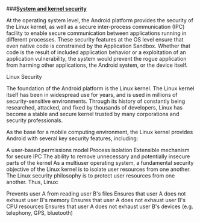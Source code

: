 

###[**System and kernel security**](http://source.android.com/security/overview/kernel-security.html)

At the operating system level, the Android platform provides the security of the Linux kernel, as well as a secure inter-process communication (IPC) facility to enable secure communication between applications running in different processes. These security features at the OS level ensure that even native code is constrained by the Application Sandbox. Whether that code is the result of included application behavior or a exploitation of an application vulnerability, the system would prevent the rogue application from harming other applications, the Android system, or the device itself.

Linux Security

The foundation of the Android platform is the Linux kernel. The Linux kernel itself has been in widespread use for years, and is used in millions of security-sensitive environments. Through its history of constantly being researched, attacked, and fixed by thousands of developers, Linux has become a stable and secure kernel trusted by many corporations and security professionals.

As the base for a mobile computing environment, the Linux kernel provides Android with several key security features, including:

A user-based permissions model
Process isolation
Extensible mechanism for secure IPC
The ability to remove unnecessary and potentially insecure parts of the kernel
As a multiuser operating system, a fundamental security objective of the Linux kernel is to isolate user resources from one another. The Linux security philosophy is to protect user resources from one another. Thus, Linux:

Prevents user A from reading user B's files
Ensures that user A does not exhaust user B's memory
Ensures that user A does not exhaust user B's CPU resources
Ensures that user A does not exhaust user B's devices (e.g. telephony, GPS, bluetooth)